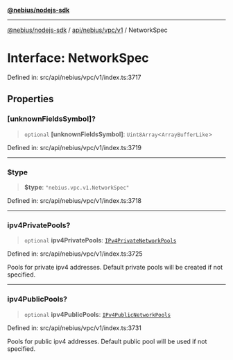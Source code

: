[**@nebius/nodejs-sdk**](../../../../../README.md)

---

[@nebius/nodejs-sdk](../../../../../README.md) / [api/nebius/vpc/v1](../README.md) / NetworkSpec

# Interface: NetworkSpec

Defined in: src/api/nebius/vpc/v1/index.ts:3717

## Properties

### \[unknownFieldsSymbol\]?

> `optional` **\[unknownFieldsSymbol\]**: `Uint8Array`\<`ArrayBufferLike`\>

Defined in: src/api/nebius/vpc/v1/index.ts:3719

---

### $type

> **$type**: `"nebius.vpc.v1.NetworkSpec"`

Defined in: src/api/nebius/vpc/v1/index.ts:3718

---

### ipv4PrivatePools?

> `optional` **ipv4PrivatePools**: [`IPv4PrivateNetworkPools`](IPv4PrivateNetworkPools.md)

Defined in: src/api/nebius/vpc/v1/index.ts:3725

Pools for private ipv4 addresses.
Default private pools will be created if not specified.

---

### ipv4PublicPools?

> `optional` **ipv4PublicPools**: [`IPv4PublicNetworkPools`](IPv4PublicNetworkPools.md)

Defined in: src/api/nebius/vpc/v1/index.ts:3731

Pools for public ipv4 addresses.
Default public pool will be used if not specified.
